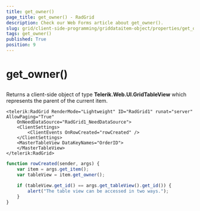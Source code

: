 ```yaml
---
title: get_owner()
page_title: get_owner() - RadGrid
description: Check our Web Forms article about get_owner().
slug: grid/client-side-programming/griddataitem-object/properties/get_owner()
tags: get_owner()
published: True
position: 9
---
```


# get_owner()



## 

Returns a client-side object of type **Telerik.Web.UI.GridTableView** which represents the parent of the current item.

````ASP.NET
<telerik:RadGrid RenderMode="Lightweight" ID="RadGrid1" runat="server" AllowPaging="True"
    OnNeedDataSource="RadGrid1_NeedDataSource">
    <ClientSettings>
        <ClientEvents OnRowCreated="rowCreated" />
    </ClientSettings>
    <MasterTableView DataKeyNames="OrderID">
    </MasterTableView>
</telerik:RadGrid>
````



````JavaScript
function rowCreated(sender, args) {
    var item = args.get_item();
    var tableView = item.get_owner();

    if (tableView.get_id() == args.get_tableView().get_id()) {
        alert("The table view can be accessed in two ways.");
    }
}
````


